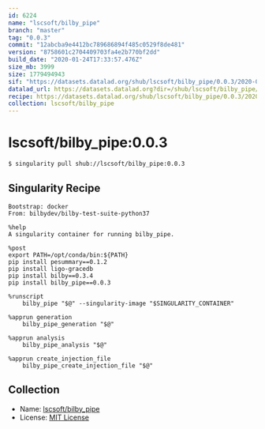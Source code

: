 ```yaml
---
id: 6224
name: "lscsoft/bilby_pipe"
branch: "master"
tag: "0.0.3"
commit: "12abcba9e4412bc789686894f485c0529f8de481"
version: "8758601c2704409703fa4e2b770bf2dd"
build_date: "2020-01-24T17:33:57.476Z"
size_mb: 3999
size: 1779494943
sif: "https://datasets.datalad.org/shub/lscsoft/bilby_pipe/0.0.3/2020-01-24-12abcba9-8758601c/8758601c2704409703fa4e2b770bf2dd.simg"
datalad_url: https://datasets.datalad.org?dir=/shub/lscsoft/bilby_pipe/0.0.3/2020-01-24-12abcba9-8758601c/
recipe: https://datasets.datalad.org/shub/lscsoft/bilby_pipe/0.0.3/2020-01-24-12abcba9-8758601c/Singularity
collection: lscsoft/bilby_pipe
---
```


# lscsoft/bilby_pipe:0.0.3

```bash
$ singularity pull shub://lscsoft/bilby_pipe:0.0.3
```

## Singularity Recipe

```singularity
Bootstrap: docker
From: bilbydev/bilby-test-suite-python37

%help
A singularity container for running bilby_pipe.

%post
export PATH=/opt/conda/bin:${PATH}
pip install pesummary==0.1.2
pip install ligo-gracedb
pip install bilby==0.3.4
pip install bilby_pipe==0.0.3

%runscript
    bilby_pipe "$@" --singularity-image "$SINGULARITY_CONTAINER"

%apprun generation
    bilby_pipe_generation "$@"

%apprun analysis
    bilby_pipe_analysis "$@"

%apprun create_injection_file
    bilby_pipe_create_injection_file "$@"
```

## Collection

 - Name: [lscsoft/bilby_pipe](https://github.com/lscsoft/bilby_pipe)
 - License: [MIT License](https://api.github.com/licenses/mit)

